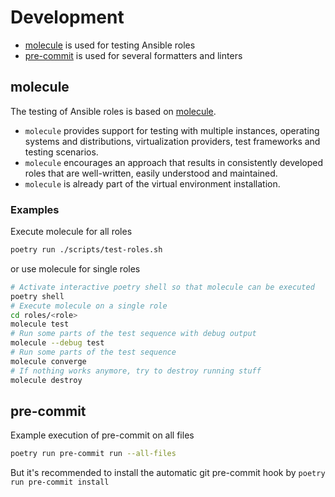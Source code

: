 # Development

- [molecule](https://molecule.readthedocs.io/en/latest/) is used for testing Ansible roles
- [pre-commit](https://pre-commit.com/) is used for several formatters and linters

## molecule

The testing of Ansible roles is based on [molecule](https://molecule.readthedocs.io/en/stable/index.html).

- `molecule` provides support for testing with multiple instances, operating systems and distributions, virtualization
  providers, test frameworks and testing scenarios.
- `molecule` encourages an approach that results in consistently developed roles that are well-written, easily
  understood and maintained.
- `molecule` is already part of the virtual environment installation.

### Examples

Execute molecule for all roles

```bash
poetry run ./scripts/test-roles.sh
```

or use molecule for single roles

```bash
# Activate interactive poetry shell so that molecule can be executed
poetry shell
# Execute molecule on a single role
cd roles/<role>
molecule test
# Run some parts of the test sequence with debug output
molecule --debug test
# Run some parts of the test sequence
molecule converge
# If nothing works anymore, try to destroy running stuff
molecule destroy
```

## pre-commit

Example execution of pre-commit on all files

```bash
poetry run pre-commit run --all-files
```

But it's recommended to install the automatic git pre-commit hook by `poetry run pre-commit install`
